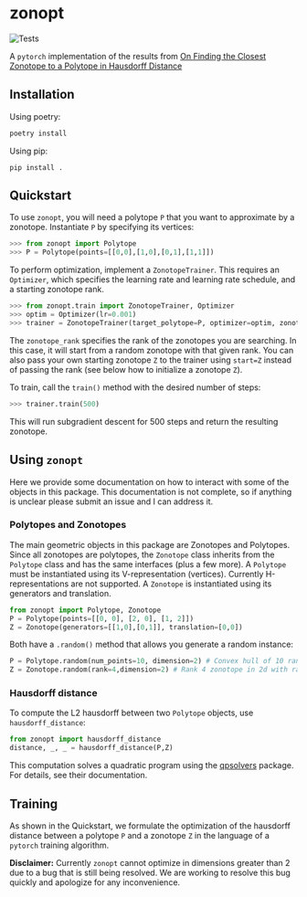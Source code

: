 # zonopt 

![Tests](https://github.com/geodavic/zonopt/actions/workflows/test.yml/badge.svg?event=push)

A `pytorch` implementation of the results from [On Finding the Closest Zonotope to a Polytope in Hausdorff Distance](https://web.ma.utexas.edu/users/gdavtor/)

## Installation

Using poetry:
```bash
poetry install
```

Using pip:
```
pip install .
```

## Quickstart

To use `zonopt`, you will need a polytope `P` that you want to approximate by a zonotope. Instantiate `P` by specifying its vertices:

```python
>>> from zonopt import Polytope
>>> P = Polytope(points=[[0,0],[1,0],[0,1],[1,1]])
```

To perform optimization, implement a `ZonotopeTrainer`. This requires an `Optimizer`, which specifies the learning rate and learning rate schedule, and a starting zonotope rank.

```python
>>> from zonopt.train import ZonotopeTrainer, Optimizer
>>> optim = Optimizer(lr=0.001)
>>> trainer = ZonotopeTrainer(target_polytope=P, optimizer=optim, zonotope_rank=4)
```

The `zonotope_rank` specifies the rank of the zonotopes you are searching. In this case, it will start from a random zonotope with that given rank. You can also pass your own starting zonotope `Z` to the trainer using `start=Z` instead of passing the rank (see below how to initialize a zonotope `Z`). 

To train, call the `train()` method with the desired number of steps:

```python
>>> trainer.train(500)
```

This will run subgradient descent for 500 steps and return the resulting zonotope.


## Using `zonopt`

Here we provide some documentation on how to interact with some of the objects in this package. This documentation is not complete, so if anything is unclear please submit an issue and I can address it.

### Polytopes and Zonotopes

The main geometric objects in this package are Zonotopes and Polytopes. Since all zonotopes are polytopes, the `Zonotope` class inherits from the `Polytope` class and has the same interfaces (plus a few more). A `Polytope` must be instantiated using its V-representation (vertices). Currently H-representations are not supported. A `Zonotope` is instantiated using its generators and translation.

```python
from zonopt import Polytope, Zonotope
P = Polytope(points=[[0, 0], [2, 0], [1, 2]])
Z = Zonotope(generators=[[1,0],[0,1]], translation=[0,0])
```

Both have a `.random()` method that allows you generate a random instance:
```python
P = Polytope.random(num_points=10, dimension=2) # Convex hull of 10 random 2d points
Z = Zonotope.random(rank=4,dimension=2) # Rank 4 zonotope in 2d with random generators
```

### Hausdorff distance

To compute the L2 hausdorff between two `Polytope` objects, use `hausdorff_distance`:
```python
from zonopt import hausdorff_distance
distance, _, _ = hausdorff_distance(P,Z)
```
This computation solves a quadratic program using the [qpsolvers](http://github.com/qpsolvers/qpsolvers) package. For details, see their documentation.

## Training

As shown in the Quickstart, we formulate the optimization of the hausdorff distance between a polytope `P` and a zonotope `Z` in the language of a `pytorch` training algorithm. 

**Disclaimer:** Currently `zonopt` cannot optimize in dimensions greater than 2 due to a bug that is still being resolved. We are working to resolve this bug quickly and apologize for any inconvenience.
